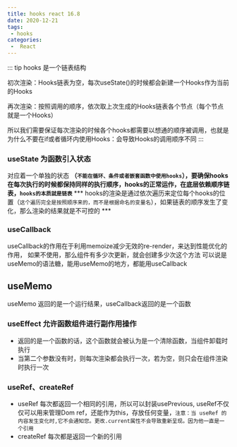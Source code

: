 ```yaml
---
title: hooks react 16.8 
date: 2020-12-21
tags:
 - hooks
categories:
 -  React
---
```

  
::: tip hooks 是一个链表结构

  初次渲染：Hooks链表为空，每次useState()的时候都会新建一个Hooks作为当前的Hooks
  
  再次渲染：按照调用的顺序，依次取上次生成的Hooks链表各个节点（每个节点就是一个Hooks）

  所以我们需要保证每次渲染的时候各个hooks都需要以想通的顺序被调用，也就是为什么不要在if或者循环内使用Hooks：会导致Hooks的调用顺序不同
::: 


### useState 为函数引入状态
   对应着一个单独的状态
**（```不能在循环、条件或者嵌套函数中使用hooks```），要确保hooks在每次执行的时候都保持同样的执行顺序，hooks的正常运作，在底层依赖顺序链表，```hooks的本质就是链表```**
*** hooks的渲染是通过依次遍历来定位每个hooks的位置（```这个遍历完全是按照顺序来的，而不是根据命名的变量名```），如果链表的顺序发生了变化，那么渲染的结果就是不可控的 ***

### useCallback
  useCallback的作用在于利用memoize减少无效的re-render，来达到性能优化的作用， 如果不使用，那么组件有多少次更新，就会创建多少次这个方法
  可以说是useMemo的语法糖，能用useMemo的地方，都能用useCallback
  
## useMemo
 useMemo 返回的是一个运行结果，useCallback返回的是一个函数
   
### useEffect 允许函数组件进行副作用操作
+ 返回的是一个函数的话，这个函数就会被认为是一个清除函数，当组件卸载时执行
+ 当第二个参数没有时，则每次渲染都会执行一次，若为空，则只会在组件渲染时执行一次

### useRef、createRef

+ useRef 每次都返回一个相同的引用，所以可以封装usePrevious, useRef不仅仅可以用来管理Dom ref，还能作为this，存放任何变量，```注意：当 useRef 的内容发生变化时,它不会通知您。更改.current属性不会导致重新呈现。因为他一直是一个引用```
+ createRef 每次都是返回一个新的引用
